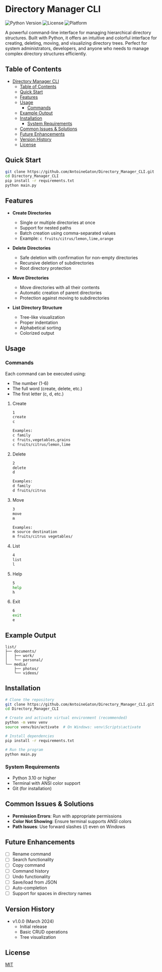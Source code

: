 # Directory Manager CLI

![Python Version](https://img.shields.io/badge/python-3.10+-blue.svg)
![License](https://img.shields.io/badge/license-MIT-green.svg)
![Platform](https://img.shields.io/badge/platform-Windows%20%7C%20Linux%20%7C%20MacOS-lightgrey.svg)

A powerful command-line interface for managing hierarchical directory structures. Built with Python, it offers an intuitive and colorful interface for creating, deleting, moving, and visualizing directory trees. Perfect for system administrators, developers, and anyone who needs to manage complex directory structures efficiently.

## Table of Contents
- [Directory Manager CLI](#directory-manager-cli)
  - [Table of Contents](#table-of-contents)
  - [Quick Start](#quick-start)
  - [Features](#features)
  - [Usage](#usage)
    - [Commands](#commands)
  - [Example Output](#example-output)
  - [Installation](#installation)
    - [System Requirements](#system-requirements)
  - [Common Issues \& Solutions](#common-issues--solutions)
  - [Future Enhancements](#future-enhancements)
  - [Version History](#version-history)
  - [License](#license)

## Quick Start
```bash
git clone https://github.com/AntoineGaton/Directory_Manager_CLI.git
cd Directory_Manager_CLI
pip install -r requirements.txt
python main.py
```

## Features

- **Create Directories**
  - Single or multiple directories at once
  - Support for nested paths
  - Batch creation using comma-separated values
  - Example: `c fruits/citrus/lemon,lime,orange`

- **Delete Directories**
  - Safe deletion with confirmation for non-empty directories
  - Recursive deletion of subdirectories
  - Root directory protection

- **Move Directories**
  - Move directories with all their contents
  - Automatic creation of parent directories
  - Protection against moving to subdirectories

- **List Directory Structure**
  - Tree-like visualization
  - Proper indentation
  - Alphabetical sorting
  - Colorized output

## Usage

### Commands
Each command can be executed using:
- The number (1-6)
- The full word (create, delete, etc.)
- The first letter (c, d, etc.)

1. Create
   ```bash
   1
   create
   c
   
   Examples:
   c family
   c fruits,vegetables,grains
   c fruits/citrus/lemon,lime
   ```

2. Delete
   ```bash
   2
   delete
   d
   
   Examples:
   d family
   d fruits/citrus
   ```

3. Move
   ```bash
   3
   move
   m
   
   Examples:
   m source destination
   m fruits/citrus vegetables/
   ```

4. List
   ```bash
   4
   list
   l
   ```

5. Help
   ```bash
   5
   help
   h
   ```

6. Exit
   ```bash
   6
   exit
   e
   ```

## Example Output
```
list/
├── documents/
│   ├── work/
│   └── personal/
└── media/
    ├── photos/
    └── videos/
```

## Installation

```bash
# Clone the repository
git clone https://github.com/AntoineGaton/Directory_Manager_CLI.git
cd Directory_Manager_CLI

# Create and activate virtual environment (recommended)
python -m venv venv
source venv/bin/activate  # On Windows: venv\Scripts\activate

# Install dependencies
pip install -r requirements.txt

# Run the program
python main.py
```

### System Requirements
- Python 3.10 or higher
- Terminal with ANSI color support
- Git (for installation)

## Common Issues & Solutions
- **Permission Errors**: Run with appropriate permissions
- **Color Not Showing**: Ensure terminal supports ANSI colors
- **Path Issues**: Use forward slashes (/) even on Windows

## Future Enhancements

- [ ] Rename command
- [ ] Search functionality
- [ ] Copy command
- [ ] Command history
- [ ] Undo functionality
- [ ] Save/load from JSON
- [ ] Auto-completion
- [ ] Support for spaces in directory names

## Version History
- v1.0.0 (March 2024)
  - Initial release
  - Basic CRUD operations
  - Tree visualization

## License

[MIT](https://choosealicense.com/licenses/mit/)